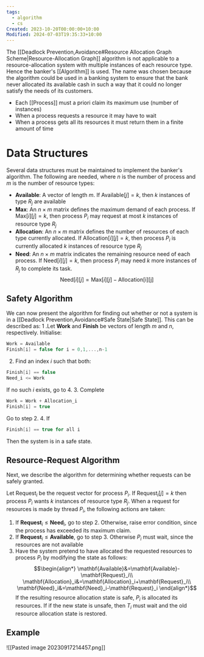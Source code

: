 ```yaml
---
tags:
  - algorithm
  - cs
Created: 2023-10-20T00:00:00+10:00
Modified: 2024-07-03T19:35:33+10:00
---
```

The [[Deadlock Prevention,Avoidance#Resource Allocation Graph Scheme|Resource-Allocation Graph]] algorithm is not applicable to a resource-allocation system with multiple instances of each resource type. Hence the banker's [[Algorithm]] is used. The name was chosen because the algorithm could be used in a banking system to ensure that the bank never allocated its available cash in such a way that it could no longer satisfy the needs of its customers.
- Each [[Process]] must a priori claim its maximum use (number of instances)
- When a process requests a resource it may have to wait
- When a process gets all its resources it must return them in a finite amount of time
# Data Structures
Several data structures must be maintained to implement the banker's algorithm. The following are needed, where $n$ is the number of process and $m$ is the number of resource types:
- **Available**: A vector of length $m$. If $\text{Available}[j]=k$, then $k$ instances of type $R_j$ are available
- **Max**: An $n\times m$ matrix defines the maximum demand of each process. If $\text{Max}[i][j]=k$, then process $P_i$ may request at most $k$ instances of resource type $R_j$
- **Allocation**: An $n\times m$ matrix defines the number of resources of each type currently allocated. If $\text{Allocation}[i][j]=k$, then process $P_i$ is currently allocated $k$ instances of resource type $R_j$
- **Need**: An $n\times m$ matrix indicates the remaining resource need of each process. If $\text{Need}[i][j]=k$, then process $P_i$ may need $k$ more instances of $R_j$ to complete its task.
$$\text{Need}[i][j]=\text{Max}[i][j]-\text{Allocation[i][j]}$$
## Safety Algorithm
We can now present the algorithm for finding out whether or not a system is in a [[Deadlock Prevention,Avoidance#Safe State|Safe State]]. This can be described as:
1 .Let **Work** and **Finish** be vectors of length $m$ and $n$, respectively. Initialise:
```c
Work = Available
Finish[i] = false for i = 0,1,...,n-1
```
2. Find an index $i$ such that both:
```c
Finish[i] == false
Need_i <= Work
```
If no such $i$ exists, go to 4.
3. Complete
```c
Work = Work + Allocation_i
Finish[i] = true
```
Go to step 2.
4. If 
```c
Finish[i] == true for all i
```
Then the system is in a safe state.

## Resource-Request Algorithm
Next, we describe the algorithm for determining whether requests can be safely granted.

Let $\text{Request}_i$ be the request vector for process $P_i$. If $\text{Request}_i[j]=k$ then process $P_i$ wants $k$ instances of resource type $R_j$. When a request for resources is made by thread $P_i$, the following actions are taken:
1. If $\mathbf{Request}_i\leq \mathbf{Need}_i$, go to step 2. Otherwise, raise error condition, since the process has exceeded its maximum claim.
2. If $\mathbf{Request}_i\leq\mathbf{Available}$, go to step 3. Otherwise $P_i$ must wait, since the resources are not available
3. Have the system pretend to have allocated the requested resources to process $P_i$ by modifying the state as follows:
$$\begin{align*}
\mathbf{Available}&=\mathbf{Available}-\mathbf{Request}_i\\
\mathbf{Allocation}_i&=\mathbf{Allocation}_i+\mathbf{Request}_i\\
\mathbf{Need}_i&=\mathbf{Need}_i-\mathbf{Request}_i
\end{align*}$$
If the resulting resource allocation state is safe, $P_i$ is allocated its resources. 
If if the new state is unsafe, then $T_i$ must wait and the old resource allocation state is restored.

## Example
![[Pasted image 20230917214457.png]]
